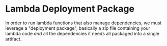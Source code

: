 # Lambda Deployment Package

In order to run lambda functions that also manage dependencies, we must leverage a "deployment package", basically a zip file containing your lambda code _and_ all the dependencies it needs all packaged into a single artifact.
